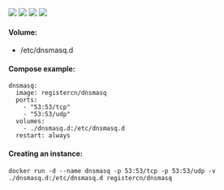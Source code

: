 ![](https://img.shields.io/badge/Dnsmasq-2.76-brightgreen.svg) ![](https://img.shields.io/badge/Dnsmasq-3.4-brightgreen.svg) ![](https://img.shields.io/docker/stars/registercn/dnsmasq.svg) ![](https://img.shields.io/docker/pulls/registercn/dnsmasq.svg)

#### Volume:

- /etc/dnsmasq.d

#### Compose example:

    dnsmasq:
      image: registercn/dnsmasq
      ports:
        - "53:53/tcp"
        - "53:53/udp"
      volumes:
        - ./dnsmasq.d:/etc/dnsmasq.d
      restart: always

#### Creating an instance:

    docker run -d --name dnsmasq -p 53:53/tcp -p 53:53/udp -v ./dnsmasq.d:/etc/dnsmasq.d registercn/dnsmasq
